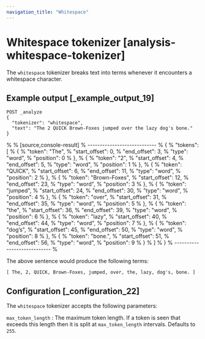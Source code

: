 ```yaml
---
navigation_title: "Whitespace"
---
```


# Whitespace tokenizer [analysis-whitespace-tokenizer]


The `whitespace` tokenizer breaks text into terms whenever it encounters a whitespace character.


## Example output [_example_output_19] 

```console
POST _analyze
{
  "tokenizer": "whitespace",
  "text": "The 2 QUICK Brown-Foxes jumped over the lazy dog's bone."
}
```

% 
% [source,console-result]
% ----------------------------
% {
%   "tokens": [
%     {
%       "token": "The",
%       "start_offset": 0,
%       "end_offset": 3,
%       "type": "word",
%       "position": 0
%     },
%     {
%       "token": "2",
%       "start_offset": 4,
%       "end_offset": 5,
%       "type": "word",
%       "position": 1
%     },
%     {
%       "token": "QUICK",
%       "start_offset": 6,
%       "end_offset": 11,
%       "type": "word",
%       "position": 2
%     },
%     {
%       "token": "Brown-Foxes",
%       "start_offset": 12,
%       "end_offset": 23,
%       "type": "word",
%       "position": 3
%     },
%     {
%       "token": "jumped",
%       "start_offset": 24,
%       "end_offset": 30,
%       "type": "word",
%       "position": 4
%     },
%     {
%       "token": "over",
%       "start_offset": 31,
%       "end_offset": 35,
%       "type": "word",
%       "position": 5
%     },
%     {
%       "token": "the",
%       "start_offset": 36,
%       "end_offset": 39,
%       "type": "word",
%       "position": 6
%     },
%     {
%       "token": "lazy",
%       "start_offset": 40,
%       "end_offset": 44,
%       "type": "word",
%       "position": 7
%     },
%     {
%       "token": "dog’s",
%       "start_offset": 45,
%       "end_offset": 50,
%       "type": "word",
%       "position": 8
%     },
%     {
%       "token": "bone.",
%       "start_offset": 51,
%       "end_offset": 56,
%       "type": "word",
%       "position": 9
%     }
%   ]
% }
% ----------------------------
% 

The above sentence would produce the following terms:

```text
[ The, 2, QUICK, Brown-Foxes, jumped, over, the, lazy, dog's, bone. ]
```


## Configuration [_configuration_22] 

The `whitespace` tokenizer accepts the following parameters:

`max_token_length`
:   The maximum token length. If a token is seen that exceeds this length then it is split at `max_token_length` intervals. Defaults to `255`.

